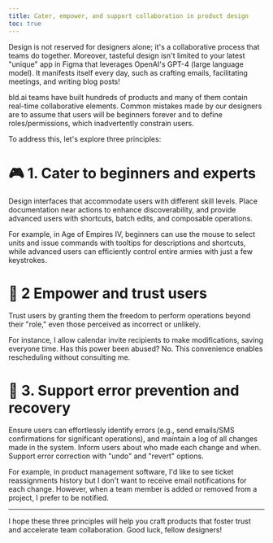 ```yaml
---
title: Cater, empower, and support collaboration in product design
toc: true
---
```


Design is not reserved for designers alone; it's a collaborative process that teams do together. Moreover, tasteful design isn't limited to your latest "unique" app in Figma that leverages OpenAI's GPT-4 (large language model). It manifests itself every day, such as crafting emails, facilitating meetings, and writing blog posts!

bld.ai teams have built hundreds of products and many of them contain real-time collaborative elements. Common mistakes made by our designers are to assume that users will be beginners forever and to define roles/permissions, which inadvertently constrain users.

To address this, let's explore three principles:

# 🎮 1. Cater to beginners and experts

Design interfaces that accommodate users with different skill levels.
Place documentation near actions to enhance discoverability, and provide advanced users with shortcuts, batch edits, and composable operations.

For example, in Age of Empires IV, beginners can use the mouse to select units and issue commands with tooltips for descriptions and shortcuts, while advanced users can efficiently control entire armies with just a few keystrokes.

# 🚀 2 Empower and trust users

Trust users by granting them the freedom to perform operations beyond their "role," even those perceived as incorrect or unlikely.

For instance, I allow calendar invite recipients to make modifications, saving everyone time. Has this power been abused? No. This convenience enables rescheduling without consulting me.

# 🔧 3. Support error prevention and recovery

Ensure users can effortlessly identify errors (e.g., send emails/SMS confirmations for significant operations), and maintain a log of all changes made in the system.
Inform users about who made each change and when.
Support error correction with "undo" and "revert" options.

For example, in product management software, I'd like to see ticket reassignments history but I don't want to receive email notifications for each change.
However, when a team member is added or removed from a project, I prefer to be notified.

---

I hope these three principles will help you craft products that foster trust and accelerate team collaboration. Good luck, fellow designers!
